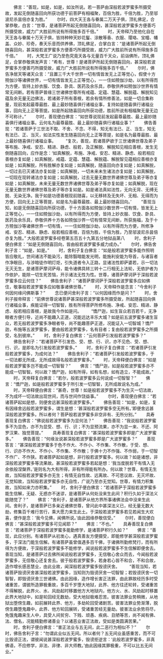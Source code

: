<!-- { "loadSidebar": true } -->
　　佛言：“善现，如是，如是，如汝所说。若一菩萨由深般若波罗蜜多所摄受故，发起无倒随喜回向所获功德于前菩萨有相福聚，百倍为胜，千倍为胜，乃至邬波尼杀昙倍亦复为胜。”
　　尔时，四大天王各与眷属二万天子俱，顶礼佛足，合掌恭敬，白言：“世尊，是诸菩萨所起无倒随喜回向，甚深般若波罗蜜多方便善巧所摄受故，威力广大胜前所说有所得施多百千倍。”
　　时，天帝释乃至他化自在天王各与眷属十万天子俱，皆持种种天妙花鬘、涂散等香、衣服、璎珞、宝幢、幡盖、众妙、珍奇，奏天乐音而供养佛，顶礼佛足，合掌白言：“是诸菩萨所起无倒随喜回向，甚深般若波罗蜜多方便善巧所摄受故，威力广大胜前所说有所得施多百千倍。”
　　时，大梵王广说乃至色究竟天各与无量百千天众，前诣佛所，顶礼佛足，合掌恭敬俱发声言：“希有，世尊！是诸菩萨所起无倒随喜回向，甚深般若波罗蜜多方便善巧所摄受故，威力广大胜前所说有所得施多百千倍。”
　　尔时，佛告净居天等诸天众言：“且置三千大千世界一切有情皆发无上正等觉心，假使十方殑伽沙等诸佛世界，一切有情皆发无上正等觉心，一一住如殑伽沙劫，以有所得而为方便，皆持上妙衣服、饮食、卧具、医药及余乐具，恭敬供养如殑伽沙世界有情常无间断。若有菩萨普缘三世诸佛世尊所有戒蕴、定蕴、慧蕴、解脱蕴、解脱知见蕴及余无量无边佛法，若诸弟子所有善根，若余有情所修善法，如是一切合集称量，现前发起最尊最胜、最上最妙随喜俱行诸福业事，复持如是随喜俱行诸福业事，回向无上正等菩提。如是所起随喜回向所获功德，胜前所说有相福聚无量无边不可称计。”
　　尔时，善现便白佛言：“如世尊说现前发起最尊最胜、最上最妙随喜俱行诸福业事。云何名为最尊最胜、最上最妙随喜俱行诸福业事？”
　　佛告善现：“若诸菩萨于三世法不取、不舍、不念、不得，知无有法已、正、当生，知无有法已、正、当灭，如法实性发生随喜回向无上正等菩提，如是名为最尊最胜、最上最妙随喜俱行诸福业事。
　　“复次，善现，若诸菩萨欲于三世诸佛世尊及弟子等布施、净戒、安忍、精进、静虑、般若，及正解脱、解脱知见相应善根，发生无倒随喜回向，应作是念：‘如真解脱，布施、净戒、安忍、精进、静虑、般若相应善根亦复如是；如真解脱，戒蕴、定蕴、慧蕴、解脱蕴、解脱智见蕴相应善根亦复如是；如真解脱，所有胜解亦复如是；如真解脱，随喜回向亦复如是；如真解脱，一切过去已灭诸法亦复如是；如真解脱，一切未来未生诸法亦复如是；如真解脱，一切现在现转诸法亦复如是；如真解脱，过去无量无数世界诸佛世尊及弟子等亦复如是；如真解脱，未来无量无数世界诸佛世尊及弟子等亦复如是；如真解脱，现在无量无数世界诸佛世尊及弟子等亦复如是。如是诸法真如法性，无向无背、无缚无脱、无染无净。我于如是功德善根现前随喜，以无移转及无失坏、无相、无得而为方便，回向无上正等菩提，如是名为最尊最胜、最上最妙随喜回向。’
　　“善现当知，如是无倒随喜回向所获功德，于十方面各如殑伽沙数世界一切有情，皆发无上正等觉心，一一住如殑伽沙劫，以有所得而为方便，皆持上妙衣服、饮食、卧具、医药及余乐具，恭敬供养十方各如殑伽沙界一切有情常无间断，所获施福，及于十方殑伽沙等诸佛世界一切有情，一一住如殑伽沙劫，以有所得而为方便，所修净戒、安忍、精进、静虑、般若相应善根，百倍为胜，千倍为胜，乃至邬波尼杀昙倍亦复为胜。”
大般若波罗蜜多经卷第五百五十九第五分地狱品第八
　　时，舍利子便白佛言：“如是无倒随喜回向，皆由般若波罗蜜多威力成办。”
　　尔时，佛告舍利子言：“如是，如是。”
　　时，舍利子复白佛言：“如是般若波罗蜜多能作照明皆应敬礼，世间诸法不能染污，能除翳暗能发光明，能施利安能为导首，与诸盲者作净眼目，与涉暗徒作明灯炬，引失道者令入正路，显诸法性即萨婆若，示一切法无灭无生，是诸菩萨摩诃萨母，能令诸佛具转三转十二行相无上法轮，无依护者为作依护，能除一切生死苦恼，开示诸法无性为性。世尊，诸菩萨摩诃萨于深般若波罗蜜多应云何住？”
　　佛告舍利子：“诸菩萨摩诃萨于深般若波罗蜜多应如佛住，敬事般若波罗蜜多应如敬事诸佛世尊。”
　　时，天帝释作是念言：“今舍利子何因何缘问佛斯事？”
　　念已便问舍利子言：“以何因缘而作是问？”
　　时，舍利子报帝释言：“前佛世尊说诸菩萨甚深般若波罗蜜多所摄受故，所起随喜回向俱行诸福业事，疾能证得一切智智，胜有所得菩萨所修布施、净戒、安忍、精进、静虑、般若相应善根，是故我今作如是问。
　　“憍尸迦，如生盲众若百若千，无净眼者方便引导，近尚不能趣入正道，况能远达丰乐大城？如是前五波罗蜜多诸生盲众，若无般若波罗蜜多净眼者导，尚不能趣菩萨正道，况能证入一切智城？憍尸迦，布施等五波罗蜜多，要由般若波罗蜜多，名有目者；复由般若波罗蜜多之所摄受，名到彼岸。”
　　时，舍利子复白佛言：“云何菩萨引发般若波罗蜜多？”
　　佛告舍利子：“若诸菩萨不引发色、受、想、行、识，亦不见色、受、想、行、识，是即名为引发般若波罗蜜多。”
　　时，舍利子复白佛言：“若诸菩萨引发般若波罗蜜多，为成何法？”
　　佛告舍利子：“若诸菩萨引发般若波罗蜜多，于一切法都无所成，无所成故得名般若波罗蜜多。”
　　时，天帝释便白佛言：“如是般若波罗蜜多岂不能成一切智智？”
　　佛言：“憍尸迦，如是般若波罗蜜多亦不能成一切智智。何以故？憍尸迦，如有所得，如有名想，如有造立，不能成故。”
　　时，天帝释复白佛言：“若尔，般若波罗蜜多云何说成一切智智？”
　　佛言：“憍尸迦，如是般若波罗蜜多于所引发一切智智，无所成故说名为成。”
　　时，天帝释便白佛言：“甚奇，世尊！如是般若波罗蜜多不为生灭一切法故，不为成坏一切法故出现世间，而与世间作饶益事。”
　　尔时，善现便白佛言：“若诸菩萨起如是想，则便舍远甚深般若波罗蜜多。”
　　佛告善现：“如是，如是，复有因缘舍远般若波罗蜜多，谓生是想：‘甚深般若波罗蜜多空无所有。’即便舍远甚深般若波罗蜜多。所以者何？菩萨般若波罗蜜多非空非有、无所分别。”
　　具寿善现复白佛言：“佛说般若波罗蜜多为显何法？”
　　佛告善现：“我说般若波罗蜜多不为显色，亦不为显受、想、行、识；不为显预流果，亦不为显一来、不还、阿罗汉果、独觉菩提。”
　　具寿善现复白佛言：“甚深般若波罗蜜多即是广大波罗蜜多。”
　　佛告善现：“何缘汝说甚深般若波罗蜜多即是广大波罗蜜多？”
　　善现答言：“甚深般若波罗蜜多于色不作大、不作小、不作集、不作散，于受、想、行、识亦不作大、不作小、不作集、不作散；于佛十力不作强、不作弱，于一切智不作广、不作狭。若诸菩萨起如是想，非行般若波罗蜜多。何以故？如是诸想，非深般若波罗蜜多等流果故。甚深般若波罗蜜多若起是想：‘我当度脱若干有情入无余依般涅槃界。’是则名为大有所得，非有所得能有所办。何以故？世尊，有情无生故，当知般若波罗蜜多亦无生；有情无自性故、远离故、不可思议故、无灭坏故、无觉知故，当知般若波罗蜜多亦无自性，广说乃至亦无觉知。世尊，有情力积集故，当知如来力亦积集。”
　　时，舍利子便白佛言：“若诸菩萨于深般若波罗蜜多能生信解，无疑、无惑亦不迷谬，是诸菩萨从何处没来生此间？积行久如于深法义能随觉了？”
　　佛言：“舍利子，是诸菩萨从他方界所事诸佛法会中没来生此间。舍利子，是诸菩萨已多亲近诸佛世尊，曾问此中甚深法义已，经无量无数大劫，修集百千难行苦行，乘大愿力来生此土。于深般若波罗蜜多若见若闻生大欢喜，便作是念：‘我今见佛，闻佛所说。’由此因缘恭敬信受。”
　　尔时，善现便白佛言：“甚深般若波罗蜜多可见闻耶？”
　　佛言：“不也。”
　　具寿善现复白佛言：“若诸菩萨于深般若波罗蜜多能勤修学，是诸菩萨积行久如？”
　　佛言：“善现，此应分别。有诸菩萨从初发心，遇真善友方便摄受，即能修学甚深般若波罗蜜多，于深法门能生信解。有诸菩萨虽曾值遇多百千佛，于诸佛所勤修梵行，而有所得为方便故，于深般若波罗蜜多不能修学，闻说般若波罗蜜多不生信解即便舍去。善现当知，是诸菩萨过去佛所闻说般若波罗蜜多，无信敬心舍众而去，今闻般若波罗蜜多，无信敬心还复舍去。彼于般若波罗蜜多，若身若心皆不和合，不和合故，造作增长感恶慧业，由此业故，闻深般若波罗蜜多毁谤厌舍。
　　“善现当知，若诸菩萨毁谤厌舍甚深般若波罗蜜多，当知则为毁谤厌舍一切智智；若毁谤厌舍一切智智，即毁谤厌舍三世诸佛。由此因缘，造作增长害正法罪，由此罪故经历多时受诸重苦，谓彼所造罪极重故，多百千岁堕大地狱，此界、他方往还轮转，受诸重苦不得解脱，此界火、水、风劫起时移置他方大地狱内，他方火、水、风劫起时移置此界大地狱中，如是轮回经无数劫，受大地狱极难忍苦。彼害法罪业势稍微，从地狱出堕傍生趣，如前展转此界、他方，多劫轮回受诸剧苦。彼害法罪业势渐薄，脱傍生趣堕鬼趣中，此界、他方轮回展转，受诸重苦经无量劫。彼害法业余势将尽，免饿鬼趣来生人中，具受人间贫穷、下贱、顽愚、疾病、丑陋等苦，尚不闻有佛、法、僧名，况能精勤修诸善业？以诸恶业害正法故，受如是类圆满苦果。”
　　时，舍利子便白佛言：“害正法业与五无间，此二恶行为相似不？”
　　尔时，佛告舍利子言：“勿谓此业似五无间。所以者何？五无间业虽感重苦，而不可比毁谤正法，谓彼闻说甚深般若波罗蜜多，毁谤拒逆言：‘此般若波罗蜜多，非真佛语，不应修学，非法、非律、非大师教。’由此因缘其罪极重，不可以比五无间业。”
